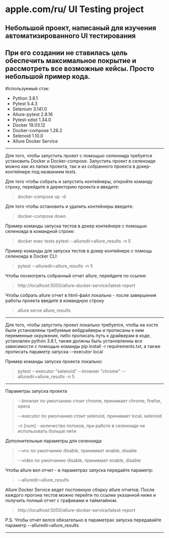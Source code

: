 apple.com/ru/ UI Testing project
========================
Небольшой проект, написаный для изучения автоматизированного UI тестирования
-------------------------
При его создании не ставилась цель обеспечить максимальное покрытие и рассмотреть все возможные кейсы. Просто небольшой пример кода.
-------------------------
Используемый стэк: 
* Python 3.8.1
* Pytest 5.4.3
* Selenium 3.141.0
* Allure-pytest 2.8.16
* Pytest-xdist 1.34.0
* Docker 19.03.12
* Docker-compose 1.26.2
* Selenoid 1.10.0
* Allure Docker Service
***
Для того, чтобы запустить проект с помощью селеноида требуется установить Docker и Docker-compose. Запустить проект в селеноиде можно как из папки проекта, так и из собранного проекта в докер-контейнере под названием tests.

Для того чтобы собрать и запустить контейнеры, откройте команду строку, перейдите в директорию проекта и введите:
>docker-compose up -d

Для того чтобы остановить и удалить контейнеры введите:
>docker-compose down

Пример команды запуска тестов в докер контейнере с помощью селеноида в командной строке:
>docker exec tests pytest --alluredir=allure_results -n 5

Пример команды для запуска тестов в докер контейнере с помощь селеноида в Docker CLI: 
>pytest --alluredir=allure_results -n 5

Чтобы посмотреть собранный отчет allure, перейдите по ссылке:
>http://localhost:5050/allure-docker-service/latest-report

Чтобы собрать allure отчет в html-файл локально - после завершения работы проекта введите в командную строку
>allure serve allure_results
***
Для того, чтобы запустить проект локально требуется, чтобы на хосте были установлены требуемые вебдрайверы и прописаны к ним переменные окружения, либо прописать путь к драйверам в коде, установлен python 3.8.1, также должны быть установленны все зависимости с помощью команды pip install -r requirements.txt, а также прописать параметр запуска --executor local

Пример команды запуска проекта локально:
>pytest --executor "selenoid" --browser "chrome" --alluredir=allure_results -n 5
***
Параметры запуска проекта
> --browser по умолчанию стоит chrome, принимает chrome, firefox, opera
>
> --executor по умолчанию стоит selenoid, принимает local, selenoid
>
> -n [num] - количество потоков, при работе в селеноиде не использовать больше пяти
>
Дополнительные параметры для селеноида:
> --vnc по умолчанию disable, принимает enable, disable
>
> --video по умолчанию disable, принимает enable, disable
>
Чтобы allure вел отчет - в параметрах запуска передайте параметр:
>--alluredir=allure_results
>

Allure Docker Service ведет постоянную сборку allure отчетов. После каждого прогона тестов можно перейти по ссылке указанной ниже и получить полный отчет с графиками и таймлайном.
>http://localhost:5050/allure-docker-service/latest-report

P.S. Чтобы отчет велся обязательно в параметрах запуска передавайте параметр --alluredir=allure_results
***



